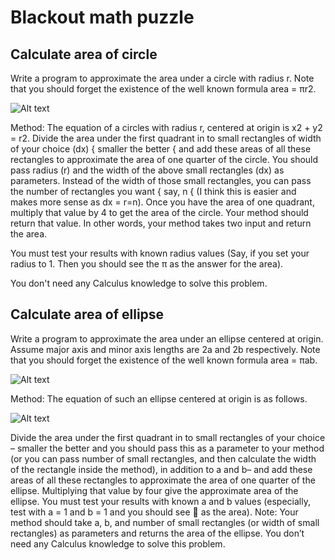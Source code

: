 # Blackout math puzzle

## Calculate area of circle

Write a program to approximate the area under a
circle with radius r. Note that you should forget the existence of the well
known formula area = πr2.

![Alt text](https://github.com/lavivien-cs-projects/CalculateAreaOfCircleNotUsePi/blob/master/circle_area.jpg?raw=true "Title")

Method: The equation of a circles with radius r, centered at origin is x2 + y2 = r2.
Divide the area under the first quadrant in to small rectangles of width of your choice
(dx) { smaller the better { and add these areas of all these rectangles to approximate the
area of one quarter of the circle. You should pass radius (r) and the width of the above
small rectangles (dx) as parameters. Instead of the width of those small rectangles, you
can pass the number of rectangles you want { say, n { (I think this is easier and makes
more sense as dx = r=n). Once you have the area of one quadrant, multiply that value
by 4 to get the area of the circle. Your method should return that value. In other words,
your method takes two input and return the area.

You must test your results with known radius values (Say, if you set your radius to 1.
Then you should see the π as the answer for the area).

You don't need any Calculus knowledge to solve this problem.

## Calculate area of ellipse

Write a program to approximate the area under an
ellipse centered at origin. Assume major axis and minor axis lengths are 2a
and 2b respectively. Note that you should forget the existence of the well
known formula area = πab.

![Alt text](https://github.com/lavivien-cs-projects/CalculateAreaOfCircleNotUsePi/blob/master/ellipse_area.jpg?raw=true "Title")

Method: The equation of such an ellipse centered at origin is as follows.

![Alt text](https://github.com/lavivien-cs-projects/CalculateAreaOfCircleNotUsePi/blob/master/ellipse_formula.jpg?raw=true "Title")

Divide the area under the first quadrant in to small rectangles of your
choice – smaller the better and you should pass this as a parameter to your
method (or you can pass number of small rectangles, and then calculate the
width of the rectangle inside the method), in addition to a and b– and add
these areas of all these rectangles to approximate the area of one quarter of
the ellipse. Multiplying that value by four give the approximate area of the
ellipse. You must test your results with known a and b values (especially,
test with a = 1 and b = 1 and you should see  as the area).
Note: Your method should take a, b, and number of small rectangles (or
width of small rectangles) as parameters and returns the area of the ellipse.
You don’t need any Calculus knowledge to solve this problem.







